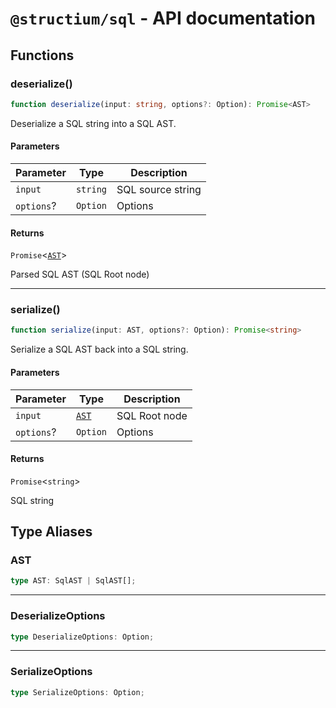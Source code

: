 # `@structium/sql` - API documentation

## Functions

### deserialize()

```ts
function deserialize(input: string, options?: Option): Promise<AST>
```

Deserialize a SQL string into a SQL AST.

#### Parameters

| Parameter | Type | Description |
| ------ | ------ | ------ |
| `input` | `string` | SQL source string |
| `options`? | `Option` | Options |

#### Returns

`Promise`\<[`AST`](#ast)\>

Parsed SQL AST (SQL Root node)

***

### serialize()

```ts
function serialize(input: AST, options?: Option): Promise<string>
```

Serialize a SQL AST back into a SQL string.

#### Parameters

| Parameter | Type | Description |
| ------ | ------ | ------ |
| `input` | [`AST`](#ast) | SQL Root node |
| `options`? | `Option` | Options |

#### Returns

`Promise`\<`string`\>

SQL string

## Type Aliases

### AST

```ts
type AST: SqlAST | SqlAST[];
```

***

### DeserializeOptions

```ts
type DeserializeOptions: Option;
```

***

### SerializeOptions

```ts
type SerializeOptions: Option;
```
